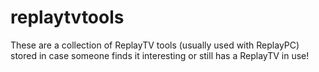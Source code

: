 # replaytvtools

These are a collection of ReplayTV tools (usually used with ReplayPC) stored in case someone finds it interesting or still has a ReplayTV in use!

